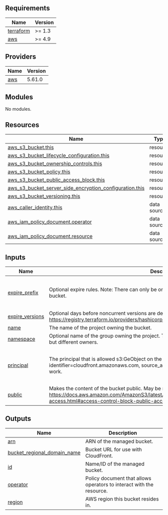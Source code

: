 <!-- BEGIN_TF_DOCS -->
## Requirements

| Name | Version |
|------|---------|
| <a name="requirement_terraform"></a> [terraform](#requirement\_terraform) | >= 1.3 |
| <a name="requirement_aws"></a> [aws](#requirement\_aws) | >= 4.9 |

## Providers

| Name | Version |
|------|---------|
| <a name="provider_aws"></a> [aws](#provider\_aws) | 5.61.0 |

## Modules

No modules.

## Resources

| Name | Type |
|------|------|
| [aws_s3_bucket.this](https://registry.terraform.io/providers/hashicorp/aws/latest/docs/resources/s3_bucket) | resource |
| [aws_s3_bucket_lifecycle_configuration.this](https://registry.terraform.io/providers/hashicorp/aws/latest/docs/resources/s3_bucket_lifecycle_configuration) | resource |
| [aws_s3_bucket_ownership_controls.this](https://registry.terraform.io/providers/hashicorp/aws/latest/docs/resources/s3_bucket_ownership_controls) | resource |
| [aws_s3_bucket_policy.this](https://registry.terraform.io/providers/hashicorp/aws/latest/docs/resources/s3_bucket_policy) | resource |
| [aws_s3_bucket_public_access_block.this](https://registry.terraform.io/providers/hashicorp/aws/latest/docs/resources/s3_bucket_public_access_block) | resource |
| [aws_s3_bucket_server_side_encryption_configuration.this](https://registry.terraform.io/providers/hashicorp/aws/latest/docs/resources/s3_bucket_server_side_encryption_configuration) | resource |
| [aws_s3_bucket_versioning.this](https://registry.terraform.io/providers/hashicorp/aws/latest/docs/resources/s3_bucket_versioning) | resource |
| [aws_caller_identity.this](https://registry.terraform.io/providers/hashicorp/aws/latest/docs/data-sources/caller_identity) | data source |
| [aws_iam_policy_document.operator](https://registry.terraform.io/providers/hashicorp/aws/latest/docs/data-sources/iam_policy_document) | data source |
| [aws_iam_policy_document.resource](https://registry.terraform.io/providers/hashicorp/aws/latest/docs/data-sources/iam_policy_document) | data source |

## Inputs

| Name | Description | Type | Default | Required |
|------|-------------|------|---------|:--------:|
| <a name="input_expire_prefix"></a> [expire\_prefix](#input\_expire\_prefix) | Optional expire rules. Note: There can only be one aws\_s3\_bucket\_lifecycle\_configuration per bucket. | <pre>map(object({<br>    prefix = string<br>    days   = number<br>  }))</pre> | `{}` | no |
| <a name="input_expire_versions"></a> [expire\_versions](#input\_expire\_versions) | Optional days before noncurrent versions are deleted. null disables versioning. https://registry.terraform.io/providers/hashicorp/aws/latest/docs/resources/s3_bucket_versioning | `number` | `null` | no |
| <a name="input_name"></a> [name](#input\_name) | The name of the project owning the bucket. | `string` | n/a | yes |
| <a name="input_namespace"></a> [namespace](#input\_namespace) | Optional name of the group owning the project. This helps distinguish projects with similar names but different owners. | `string` | `null` | no |
| <a name="input_principal"></a> [principal](#input\_principal) | The principal that is allowed s3:GeObject on the bucket, i.e. type=Service, identifier=cloudfront.amazonaws.com, source\_arn=module.cdn.arn. May require public=true to work. | <pre>object({<br>    type       = string<br>    identifier = string<br>    source_arn = optional(string)<br>  })</pre> | `null` | no |
| <a name="input_public"></a> [public](#input\_public) | Makes the content of the bucket public. May be required by principal. Consult https://docs.aws.amazon.com/AmazonS3/latest/userguide/access-control-block-public-access.html#access-control-block-public-access-policy-status | `bool` | `false` | no |

## Outputs

| Name | Description |
|------|-------------|
| <a name="output_arn"></a> [arn](#output\_arn) | ARN of the managed bucket. |
| <a name="output_bucket_regional_domain_name"></a> [bucket\_regional\_domain\_name](#output\_bucket\_regional\_domain\_name) | Bucket URL for use with CloudFront. |
| <a name="output_id"></a> [id](#output\_id) | Name/ID of the managed bucket. |
| <a name="output_operator"></a> [operator](#output\_operator) | Policy document that allows operators to interact with the resource. |
| <a name="output_region"></a> [region](#output\_region) | AWS region this bucket resides in. |
<!-- END_TF_DOCS -->